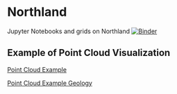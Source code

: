 # Northland
Jupyter Notebooks and grids on Northland
[![Binder](https://mybinder.org/badge_logo.svg)](https://mybinder.org/v2/gh/edur409/Northland/master?filepath=Northland_Geologic_Map.ipynb)

## Example of Point Cloud Visualization
[Point Cloud Example](https://edur409.github.io/Northland/Point_Cloud_map.html)

[Point Cloud Example Geology](https://edur409.github.io/Northland/terrain_geology_layer.html)
